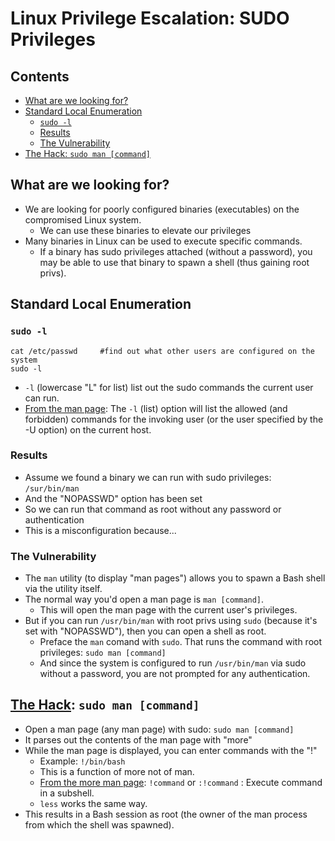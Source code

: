 # Linux Privilege Escalation: SUDO Privileges

## Contents
- [What are we looking for?](#what-are-we-looking-for)
- [Standard Local Enumeration](#standard-local-enumeration)
  - [`sudo -l`](#sudo--l)
  - [Results](#results)
  - [The Vulnerability](#the-vulnerability)
- [The Hack: `sudo man [command]`](#the-hack-sudo-man-command)

## What are we looking for?
- We are looking for poorly configured binaries (executables) on the compromised Linux system.
  - We can use these binaries to elevate our privileges
- Many binaries in Linux can be used to execute specific commands.
  - If a binary has sudo privileges attached (without a password), you may be able to use that binary to spawn a shell (thus gaining root privs). 

## Standard Local Enumeration

### `sudo -l`
```
cat /etc/passwd     #find out what other users are configured on the system
sudo -l
```
-  `-l` (lowercase "L" for list) list out the sudo commands the current user can run.
-  [From the man page](https://linux.die.net/man/8/sudo): The `-l` (list) option will list the allowed (and forbidden) commands for the invoking user (or the user specified by the -U option) on the current host.

### Results
- Assume we found a binary we can run with sudo privileges: `/sur/bin/man`
- And the "NOPASSWD" option has been set
- So we can run that command as root without any password or authentication
- This is a misconfiguration because...

### The Vulnerability
- The `man` utility (to display "man pages") allows you to spawn a Bash shell via the utility itself.
- The normal way you'd open a man page is `man [command]`.
  - This will open the man page with the current user's privileges.
- But if you can run `/usr/bin/man` with root privs using `sudo` (because it's set with "NOPASSWD"), then you can open a shell as root.
  - Preface the `man` comand with `sudo`. That runs the command with root privileges: `sudo man [command]`
  - And since the system is configured to run `/usr/bin/man` via sudo without a password, you are not prompted for any authentication. 

## [The Hack](https://gtfobins.github.io/gtfobins/man/#sudo): `sudo man [command]`
- Open a man page (any man page) with sudo: `sudo man [command]` 
- It parses out the contents of the man page with "more"
- While the man page is displayed, you can enter commands with the "!"
  - Example:  `!/bin/bash`
  - This is a function of more not of man.
  - [From the more man page](https://man7.org/linux/man-pages/man1/more.1.html): `!command` or `:!command` : Execute command in a subshell.
  - `less` works the same way.
- This results in a Bash session as root (the owner of the man process from which the shell was spawned).

